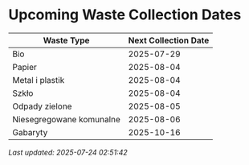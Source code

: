 # Upcoming Waste Collection Dates

| Waste Type | Next Collection Date |
|------------|----------------------|
| Bio | 2025-07-29 |
| Papier | 2025-08-04 |
| Metal i plastik | 2025-08-04 |
| Szkło | 2025-08-04 |
| Odpady zielone | 2025-08-05 |
| Niesegregowane komunalne | 2025-08-06 |
| Gabaryty | 2025-10-16 |


*Last updated: 2025-07-24 02:51:42*

